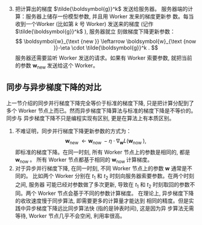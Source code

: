 

<!--
 * @version:
 * @Author:  StevenJokess（蔡舒起） https://github.com/StevenJokess
 * @Date: 2023-10-03 04:19:29
 * @LastEditors:  StevenJokess（蔡舒起） https://github.com/StevenJokess
 * @LastEditTime: 2023-10-03 04:20:11
 * @Description:
 * @Help me: make friends by a867907127@gmail.com and help me get some “foreign” things or service I need in life; 如有帮助，请资助，失业3年了。![支付宝收款码](https://github.com/StevenJokess/d2rl/blob/master/img/%E6%94%B6.jpg)
 * @TODO::
 * @Reference:
-->


3. 把计算出的梯度 $\tilde{\boldsymbol{g}}^k$ 发送给服务器。
服务器端的计算：服务器上储存一份模型参数, 并且用 Worker 发来的梯度更新参 数。每当收到一个Worker (比如第 $k$ 号 Worker) 发送来的梯度 (记作 $\tilde{\boldsymbol{g}}^k$ ), 服务器就立 刻做梯度下降更新参数：
$$
\boldsymbol{w}_{\text {new }} \leftarrow \boldsymbol{w}_{\text {now }}-\eta \cdot \tilde{\boldsymbol{g}}^k .
$$
服务器还需要监听 Worker 发送的请求。如果有 Worker 索要参数, 就把当前的参数 $\boldsymbol{w}_{\text {new }}$ 发送给这个 Worker。

## 同步与异步梯度下降的对比

上一节介绍的同步并行梯度下降完全等价于标准的梯度下降, 只是把计算分配到了 多个 Worker 节点上而已。然而异步梯度下降算法与标准的梯度下降是不等价的。同步与 异步梯度下降不只是编程实现有区别, 更是在算法上有本质区别。
1. 不难证明，同步并行梯度下降更新参数的方式为：
$$
\boldsymbol{w}_{\text {new }} \leftarrow \boldsymbol{w}_{\text {now }}-\eta \cdot \nabla_{\boldsymbol{w}} L\left(\boldsymbol{w}_{\text {now }}\right),
$$
即标准的梯度下降。在同一时刻, 所有 Worker 节点上的参数是相同的, 都是 $\boldsymbol{w}_{\text {now }}$ 。 所有 Worker 节点都基于相同的 $\boldsymbol{w}_{\text {now }}$ 计算梯度。
2. 对于异步并行梯度下降, 在同一时刻, 不同 Worker 节点上的参数 $\boldsymbol{w}$ 通常是不同的。 比如两个 Worker 分别在 $t_1$ 和 $t_2$ 时刻向服务器索要参数。在两个时刻之间, 服务器 可能已经对参数做了多次更新, 导致在 $t_1$ 和 $t_2$ 时刻取回的参数不同。两个 Worker 节点会基于不同的参数计算梯度。
在理论上, 异步梯度下降的收玫速度慢于同步算法, 即需要更多的计算量才能达到 相同的精度。但是实践中异步梯度下降远比同步算法快 (指的是钟表时间), 这是因为异 步算法无需等待, Worker 节点几乎不会空闲, 利用率很高。
